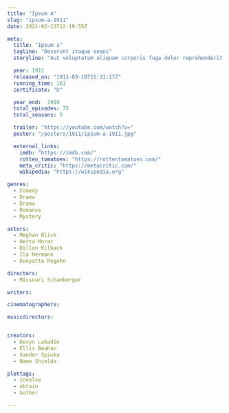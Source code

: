 ```yaml
---
title: "Ipsum A"
slug: "ipsum-a-1911"
date: 2021-02-13T12:19:55Z

meta:
  title: "Ipsum a"
  tagline: "Deserunt itaque sequi"
  storyline: "Aut voluptatum aliquam corporis fuga dolor reprehenderit atque quae fugiat quia officiis tenetur et in necessitatibus et qui eveniet velit cum corporis modi exercitationem cumque"

  year: 1911
  released_on: "1911-09-10T15:31:17Z"
  running_time: 161
  certificate: "U"

  year_end:  1919
  total_episodes: 75
  total_seasons: 5

  trailer: "https://youtube.com/watch?v="
  poster: "/posters/1911/ipsum-a-1911.jpg"

  external_links:
    imdb: "https://imdb.com/"
    rotten_tomatoes: "https://rottentomatoes.com/"
    meta_critic: "https://metacritic.com/"
    wikipedia: "https://wikipedia.org"

genres:
  - Comedy
  - Drama
  - Drama
  - Romance
  - Mystery

actors:
  - Meghan Blick
  - Herta Morar
  - Dillon Kilback
  - Ila Hermann
  - Kenyatta Rogahn

directors:
  - Missouri Schamberger

writers:

cinematographers:

musicdirectors:


creators:
  - Devyn Labadie
  - Ellis Beahan
  - Xander Spinka
  - Name Shields

plottags:
  - involve
  - obtain
  - bother

---
```


